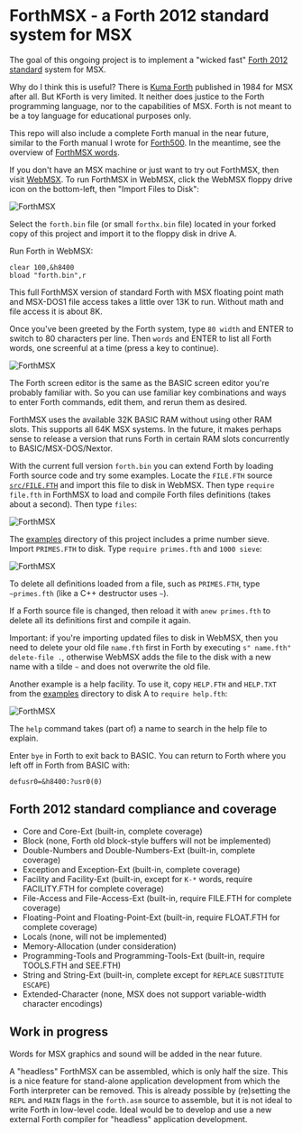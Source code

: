# ForthMSX - a Forth 2012 standard system for MSX

The goal of this ongoing project is to implement a "wicked fast" [Forth 2012 standard](https://forth-standard.org/standard/words) system for MSX.

Why do I think this is useful? There is [Kuma Forth](https://www.jupiter-ace.co.uk/downloads/books/KumaForthManual%20.pdf) published in 1984 for MSX after all.  But KForth is very limited.  It neither does justice to the Forth programming language, nor to the capabilities of MSX.  Forth is not meant to be a toy language for educational purposes only.

This repo will also include a complete Forth manual in the near future, similar to the Forth manual I wrote for [Forth500](https://github.com/Robert-van-Engelen/Forth500).  In the meantime, see the overview of [ForthMSX words](doc/words.md).

If you don't have an MSX machine or just want to try out ForthMSX, then visit [WebMSX](http://webmsx.org).  To run ForthMSX in WebMSX, click the WebMSX floppy drive icon on the bottom-left, then "Import Files to Disk":

![ForthMSX](img/forthmsx1.png)

Select the `forth.bin` file (or small `forthx.bin` file) located in your forked copy of this project and import it to the floppy disk in drive A.

Run Forth in WebMSX:

    clear 100,&h8400
    bload "forth.bin",r

This full ForthMSX version of standard Forth with MSX floating point math and MSX-DOS1 file access takes a little over 13K to run.  Without math and file access it is about 8K.

Once you've been greeted by the Forth system, type `80 width` and ENTER to switch to 80 characters per line.  Then `words` and ENTER to list all Forth words, one screenful at a time (press a key to continue).

![ForthMSX](img/forthmsx2.png)

The Forth screen editor is the same as the BASIC screen editor you're probably familiar with.  So you can use familiar key combinations and ways to enter Forth commands, edit them, and rerun them as desired.

ForthMSX uses the available 32K BASIC RAM without using other RAM slots.  This supports all 64K MSX systems.  In the future, it makes perhaps sense to release a version that runs Forth in certain RAM slots concurrently to BASIC/MSX-DOS/Nextor.

With the current full version `forth.bin` you can extend Forth by loading Forth source code and try some examples.  Locate the `FILE.FTH` source [`src/FILE.FTH`](src/FILE.FTH) and import this file to disk in WebMSX.  Then type `require file.fth` in ForthMSX to load and compile Forth files definitions (takes about a second).  Then type `files`:

![ForthMSX](img/forthmsx3.png)

The [examples](examples) directory of this project includes a prime number sieve.  Import `PRIMES.FTH` to disk.  Type `require primes.fth` and `1000 sieve`:

![ForthMSX](img/forthmsx4.png)

To delete all definitions loaded from a file, such as `PRIMES.FTH`, type `~primes.fth` (like a C++ destructor uses `~`).

If a Forth source file is changed, then reload it with `anew primes.fth` to delete all its definitions first and compile it again.

Important: if you're importing updated files to disk in WebMSX, then you need to delete your old file `name.fth` first in Forth by executing `s" name.fth" delete-file .`, otherwise WebMSX adds the file to the disk with a new name with a tilde `~` and does not overwrite the old file.

Another example is a help facility.  To use it, copy `HELP.FTH` and `HELP.TXT` from the [examples](examples) directory to disk A to `require help.fth`:

![ForthMSX](img/forthmsx5.png)

The `help` command takes (part of) a name to search in the help file to explain.

Enter `bye` in Forth to exit back to BASIC.  You can return to Forth where you left off in Forth from BASIC with:

    defusr0=&h8400:?usr0(0)

## Forth 2012 standard compliance and coverage

- Core and Core-Ext (built-in, complete coverage)
- Block (none, Forth old block-style buffers will not be implemented)
- Double-Numbers and Double-Numbers-Ext (built-in, complete coverage)
- Exception and Exception-Ext (built-in, complete coverage)
- Facility and Facility-Ext (built-in, except for `K-*` words, require FACILITY.FTH for complete coverage)
- File-Access and File-Access-Ext (built-in, require FILE.FTH for complete coverage)
- Floating-Point and Floating-Point-Ext (built-in, require FLOAT.FTH for complete coverage)
- Locals (none, will not be implemented)
- Memory-Allocation (under consideration)
- Programming-Tools and Programming-Tools-Ext (built-in, require TOOLS.FTH and SEE.FTH)
- String and String-Ext (built-in, complete except for `REPLACE` `SUBSTITUTE` `ESCAPE`)
- Extended-Character (none, MSX does not support variable-width character encodings)

## Work in progress

Words for MSX graphics and sound will be added in the near future.

A "headless" ForthMSX can be assembled, which is only half the size.  This is a nice feature for stand-alone application development from which the Forth interpreter can be removed.  This is already possible by (re)setting the `REPL` and `MAIN` flags in the `forth.asm` source to assemble, but it is not ideal to write Forth in low-level code.  Ideal would be to develop and use a new external Forth compiler for "headless" application development.
